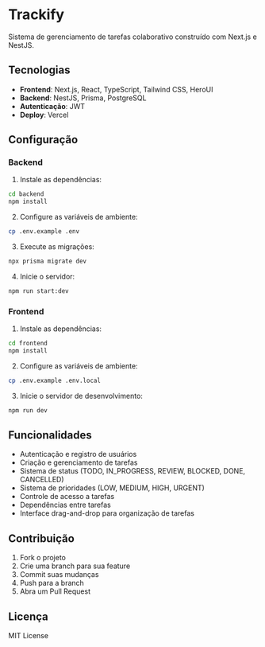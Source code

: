 # Trackify

Sistema de gerenciamento de tarefas colaborativo construído com Next.js e NestJS.

## Tecnologias

- **Frontend**: Next.js, React, TypeScript, Tailwind CSS, HeroUI
- **Backend**: NestJS, Prisma, PostgreSQL
- **Autenticação**: JWT
- **Deploy**: Vercel

## Configuração

### Backend

1. Instale as dependências:
```bash
cd backend
npm install
```

2. Configure as variáveis de ambiente:
```bash
cp .env.example .env
```

3. Execute as migrações:
```bash
npx prisma migrate dev
```

4. Inicie o servidor:
```bash
npm run start:dev
```

### Frontend

1. Instale as dependências:
```bash
cd frontend
npm install
```

2. Configure as variáveis de ambiente:
```bash
cp .env.example .env.local
```

3. Inicie o servidor de desenvolvimento:
```bash
npm run dev
```

## Funcionalidades

- Autenticação e registro de usuários
- Criação e gerenciamento de tarefas
- Sistema de status (TODO, IN_PROGRESS, REVIEW, BLOCKED, DONE, CANCELLED)
- Sistema de prioridades (LOW, MEDIUM, HIGH, URGENT)
- Controle de acesso a tarefas
- Dependências entre tarefas
- Interface drag-and-drop para organização de tarefas

## Contribuição

1. Fork o projeto
2. Crie uma branch para sua feature
3. Commit suas mudanças
4. Push para a branch
5. Abra um Pull Request

## Licença

MIT License
